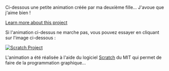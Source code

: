 Ci-dessous une petite animation créée par ma deuxième fille… J'avoue que
j'aime bien !

[Learn more about this
project](http://scratch.mit.edu/projects/camomille/2175186)

Si l'animation ci-dessus ne marche pas, vous pouvez essayer en cliquant sur
l'image ci-dessous :

[![Scratch
Project](http://scratch.mit.edu/static/projects/camomille/2175186_med.png)](http://scratch.mit.edu/projects/camomille/2175186)

L'animation a été réalisée à l'aide du logiciel
[Scratch](http://scratch.mit.edu) du MIT qui permet de faire de la
programmation graphique…

